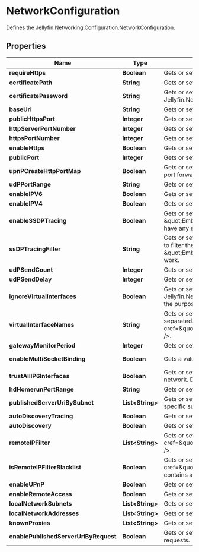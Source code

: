 

# NetworkConfiguration

Defines the Jellyfin.Networking.Configuration.NetworkConfiguration.

## Properties

| Name | Type | Description | Notes |
|------------ | ------------- | ------------- | -------------|
|**requireHttps** | **Boolean** | Gets or sets a value indicating whether the server should force connections over HTTPS. |  [optional] |
|**certificatePath** | **String** | Gets or sets the filesystem path of an X.509 certificate to use for SSL. |  [optional] |
|**certificatePassword** | **String** | Gets or sets the password required to access the X.509 certificate data in the file specified by Jellyfin.Networking.Configuration.NetworkConfiguration.CertificatePath. |  [optional] |
|**baseUrl** | **String** | Gets or sets a value used to specify the URL prefix that your Jellyfin instance can be accessed at. |  [optional] |
|**publicHttpsPort** | **Integer** | Gets or sets the public HTTPS port. |  [optional] |
|**httpServerPortNumber** | **Integer** | Gets or sets the HTTP server port number. |  [optional] |
|**httpsPortNumber** | **Integer** | Gets or sets the HTTPS server port number. |  [optional] |
|**enableHttps** | **Boolean** | Gets or sets a value indicating whether to use HTTPS. |  [optional] |
|**publicPort** | **Integer** | Gets or sets the public mapped port. |  [optional] |
|**upnPCreateHttpPortMap** | **Boolean** | Gets or sets a value indicating whether the http port should be mapped as part of UPnP automatic port forwarding. |  [optional] |
|**udPPortRange** | **String** | Gets or sets the UDPPortRange. |  [optional] |
|**enableIPV6** | **Boolean** | Gets or sets a value indicating whether gets or sets IPV6 capability. |  [optional] |
|**enableIPV4** | **Boolean** | Gets or sets a value indicating whether gets or sets IPV4 capability. |  [optional] |
|**enableSSDPTracing** | **Boolean** | Gets or sets a value indicating whether detailed SSDP logs are sent to the console/log.  \&quot;Emby.Dlna\&quot;: \&quot;Debug\&quot; must be set in logging.default.json for this property to have any effect. |  [optional] |
|**ssDPTracingFilter** | **String** | Gets or sets the SSDPTracingFilter  Gets or sets a value indicating whether an IP address is to be used to filter the detailed ssdp logs that are being sent to the console/log.  If the setting \&quot;Emby.Dlna\&quot;: \&quot;Debug\&quot; msut be set in logging.default.json for this property to work. |  [optional] |
|**udPSendCount** | **Integer** | Gets or sets the number of times SSDP UDP messages are sent. |  [optional] |
|**udPSendDelay** | **Integer** | Gets or sets the delay between each groups of SSDP messages (in ms). |  [optional] |
|**ignoreVirtualInterfaces** | **Boolean** | Gets or sets a value indicating whether address names that match Jellyfin.Networking.Configuration.NetworkConfiguration.VirtualInterfaceNames should be Ignore for the purposes of binding. |  [optional] |
|**virtualInterfaceNames** | **String** | Gets or sets a value indicating the interfaces that should be ignored. The list can be comma separated. &lt;seealso cref&#x3D;\&quot;P:Jellyfin.Networking.Configuration.NetworkConfiguration.IgnoreVirtualInterfaces\&quot; /&gt;. |  [optional] |
|**gatewayMonitorPeriod** | **Integer** | Gets or sets the time (in seconds) between the pings of SSDP gateway monitor. |  [optional] |
|**enableMultiSocketBinding** | **Boolean** | Gets a value indicating whether multi-socket binding is available. |  [optional] [readonly] |
|**trustAllIP6Interfaces** | **Boolean** | Gets or sets a value indicating whether all IPv6 interfaces should be treated as on the internal network.  Depending on the address range implemented ULA ranges might not be used. |  [optional] |
|**hdHomerunPortRange** | **String** | Gets or sets the ports that HDHomerun uses. |  [optional] |
|**publishedServerUriBySubnet** | **List&lt;String&gt;** | Gets or sets the PublishedServerUriBySubnet  Gets or sets PublishedServerUri to advertise for specific subnets. |  [optional] |
|**autoDiscoveryTracing** | **Boolean** | Gets or sets a value indicating whether Autodiscovery tracing is enabled. |  [optional] |
|**autoDiscovery** | **Boolean** | Gets or sets a value indicating whether Autodiscovery is enabled. |  [optional] |
|**remoteIPFilter** | **List&lt;String&gt;** | Gets or sets the filter for remote IP connectivity. Used in conjuntion with &lt;seealso cref&#x3D;\&quot;P:Jellyfin.Networking.Configuration.NetworkConfiguration.IsRemoteIPFilterBlacklist\&quot; /&gt;. |  [optional] |
|**isRemoteIPFilterBlacklist** | **Boolean** | Gets or sets a value indicating whether &lt;seealso cref&#x3D;\&quot;P:Jellyfin.Networking.Configuration.NetworkConfiguration.RemoteIPFilter\&quot; /&gt; contains a blacklist or a whitelist. Default is a whitelist. |  [optional] |
|**enableUPnP** | **Boolean** | Gets or sets a value indicating whether to enable automatic port forwarding. |  [optional] |
|**enableRemoteAccess** | **Boolean** | Gets or sets a value indicating whether access outside of the LAN is permitted. |  [optional] |
|**localNetworkSubnets** | **List&lt;String&gt;** | Gets or sets the subnets that are deemed to make up the LAN. |  [optional] |
|**localNetworkAddresses** | **List&lt;String&gt;** | Gets or sets the interface addresses which Jellyfin will bind to. If empty, all interfaces will be used. |  [optional] |
|**knownProxies** | **List&lt;String&gt;** | Gets or sets the known proxies. If the proxy is a network, it&#39;s added to the KnownNetworks. |  [optional] |
|**enablePublishedServerUriByRequest** | **Boolean** | Gets or sets a value indicating whether the published server uri is based on information in HTTP requests. |  [optional] |



